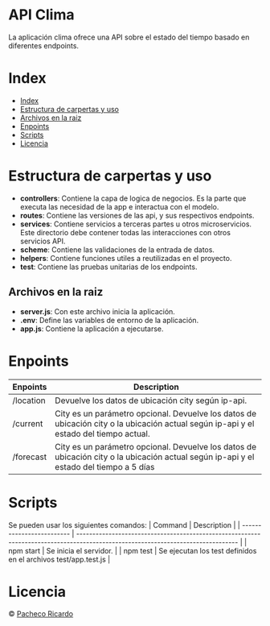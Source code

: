 # API Clima

La aplicación clima ofrece una API sobre el estado del tiempo basado en
diferentes endpoints.

# Index

- [Index](#index)
- [Estructura de carpertas y uso](#estructura-de-carpertas-y-uso)
- [Archivos en la raiz](#archivos-en-la-raiz)
- [Enpoints](#enpoints)
- [Scripts](#scripts)
- [Licencia](#licencia)

# Estructura de carpertas y uso


- **controllers**: Contiene la capa de logica de negocios. Es la parte que executa las necesidad de la app e interactua con el modelo.
- **routes**: Contiene las versiones de las api, y sus respectivos endpoints. 
- **services**: Contiene servicios a terceras partes u otros microservicios. 
Este directorio debe contener todas las interacciones con otros servicios API.
- **scheme**: Contiene las validaciones de la entrada de datos.
- **helpers**: Contiene funciones utiles a reutilizadas en el proyecto.
- **test**: Contiene las pruebas unitarias de los endpoints.

## Archivos en la raiz

- **server.js**: Con este archivo inicia la aplicación.
- **.env**: Define las variables de entorno de la aplicación.
- **app.js**: Contiene la aplicación a ejecutarse.

# Enpoints

| Enpoints | Description |
| ------------------------- | -------------------------------------------------------------------------------------------------------------------------------- |
| /location | Devuelve los datos de ubicación city según ip-api. |
| /current | City es un parámetro opcional. Devuelve los datos de ubicación city o la ubicación actual según ip-api y el estado del tiempo actual. |
| /forecast | City es un parámetro opcional. Devuelve los datos de ubicación city o la ubicación actual según ip-api y el estado del tiempo a 5 días |


# Scripts
Se pueden usar los siguientes comandos:
| Command | Description |
| ------------------------- | -------------------------------------------------------------------------------------------------------------------------------- |
| npm start | Se inicia el servidor. |
| npm test | Se ejecutan los test definidos en el archivos test/app.test.js |


# Licencia

© [Pacheco Ricardo](https://www.github.com/tikipacheco)
